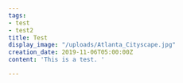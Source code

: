 ```yaml
---
tags:
- test
- test2
title: Test
display_image: "/uploads/Atlanta_Cityscape.jpg"
creation_date: 2019-11-06T05:00:00Z
content: 'This is a test. '

---
```

